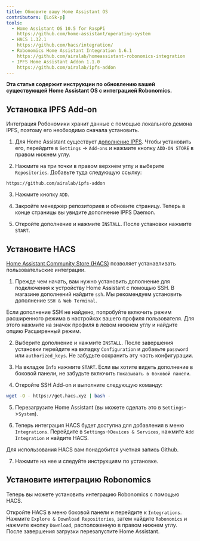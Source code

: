 ```yaml
---
title: Обновите вашу Home Assistant OS
contributors: [LoSk-p]
tools:   
  - Home Assistant OS 10.5 for RaspPi 
    https://github.com/home-assistant/operating-system
  - HACS 1.32.1
    https://github.com/hacs/integration/
  - Robonomics Home Assistant Integration 1.6.1
    https://github.com/airalab/homeassistant-robonomics-integration
  - IPFS Home Assistant Addon 1.1.0
    https://github.com/airalab/ipfs-addon
---
```


**Эта статья содержит инструкции по обновлению вашей существующей Home Assistant OS с интеграцией Robonomics.**

<robo-wiki-picture src="home-assistant/homeassistant_os.png" />

## Установка IPFS Add-on


Интеграция Робономики хранит данные с помощью локального демона IPFS, поэтому его необходимо сначала установить.

<robo-wiki-video autoplay loop controls :videos="[{src: 'QmdAmUHW9bpTU6sUwBYu4ai4DVJ6nZ5xerjM9exvooGKGq', type:'mp4'}]" />

1. Для Home Assistant существует [дополнение IPFS](https://github.com/airalab/ipfs-addon). Чтобы установить его, перейдите в  `Settings` -> `Add-ons` и нажмите кнопку `ADD-ON STORE` в правом нижнем углу.

2. Нажмите на три точки в правом верхнем углу и выберите `Repositories`. Добавьте туда следующую ссылку:

<code-helper copy>

```
https://github.com/airalab/ipfs-addon
```

</code-helper>

3. Нажмите кнопку `ADD`.

4. Закройте менеджер репозиториев и обновите страницу. Теперь в конце страницы вы увидите дополнение IPFS Daemon.

5. Откройте дополнение и нажмите `INSTALL`. После установки нажмите `START`.

## Установите HACS

[Home Assistant Community Store (HACS)](https://hacs.xyz/) позволяет устанавливать пользовательские интеграции.

<robo-wiki-video autoplay loop controls :videos="[{src: 'QmYJFpxrww9PRvcAUhdgKufeDbyUFoBZTREZHPgV452kzs', type:'mp4'}]" />

1. Прежде чем начать, вам нужно установить дополнение для подключения к устройству Home Assistant с помощью SSH. В магазине дополнений найдите `ssh`. Мы рекомендуем установить дополнение `SSH & Web Terminal`.

<robo-wiki-note type="warning" title="Warning">

  Если дополнение SSH не найдено, попробуйте включить режим расширенного режима в настройках вашего профиля пользователя. Для этого нажмите на значок профиля в левом нижнем углу и найдите опцию Расширенный режим.

</robo-wiki-note>

2. Выберите дополнение и нажмите `INSTALL`. После завершения установки перейдите на вкладку `Configuration` и добавьте `password` или `authorized_keys`. Не забудьте сохранить эту часть конфигурации.

3. На вкладке `Info` нажмите `START`. Если вы хотите видеть дополнение в боковой панели, не забудьте включить `Показывать в боковой панели`.

<robo-wiki-video autoplay loop controls :videos="[{src: 'QmcijfJ45fmW9omB67xWyPKvHhZuwLMTTQ7DBqnyxHUXR1', type:'mp4'}]" />

4. Откройте SSH Add-on и выполните следующую команду:

<code-helper copy additionalLine="Home Assistant Command Line">

```bash
wget -O - https://get.hacs.xyz | bash -
```

</code-helper>

5. Перезагрузите Home Assistant (вы можете сделать это в `Settings`->`System`). 

6. Теперь интеграция HACS будет доступна для добавления в меню `Integrations`. Перейдите в `Settings`->`Devices & Services`, нажмите `Add Integration` и найдите HACS.

<robo-wiki-note type="warning" title="Warning">

  Для использования HACS вам понадобится учетная запись Github.

</robo-wiki-note>

7. Нажмите на нее и следуйте инструкциям по установке. 

## Установите интеграцию Robonomics

Теперь вы можете установить интеграцию Robonomics с помощью HACS.

<robo-wiki-video autoplay loop controls :videos="[{src: 'QmUodGanHyTE8hCJdcCHzvdnmuyVVGvnfTuYvYTPVKhh5d', type:'mp4'}]" />

Откройте HACS в меню боковой панели и перейдите к  `Integrations`. Нажмите `Explore & Download Repositories`, затем найдите `Robonomics` и нажмите кнопку `Download`, расположенную в правом нижнем углу. После завершения загрузки перезапустите Home Assistant.